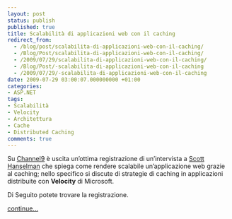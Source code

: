 ```yaml
---
layout: post
status: publish
published: true
title: Scalabilità di applicazioni web con il caching
redirect_from: 
  - /blog/post/scalabilita-di-applicazioni-web-con-il-caching/
  - /Blog/Post/scalabilita-di-applicazioni-web-con-il-caching/
  - /2009/07/29/scalabilita-di-applicazioni-web-con-il-caching/
  - /Blog/Post/-scalabilita-di-applicazioni-web-con-il-caching
  - /2009/07/29/-scalabilita-di-applicazioni-web-con-il-caching
date: 2009-07-29 03:00:07.000000000 +01:00
categories:
- ASP.NET
tags:
- Scalabilità
- Velocity
- Architettura
- Cache
- Distributed Caching
comments: true
---
```

<p>Su <a title="Channel9" href="http://channel9.msdn.com" rel="nofollow" target="_blank">Channel9</a> &egrave; uscita un&rsquo;ottima registrazione di un&rsquo;intervista a <a title="Scott Hanselman" href="http://www.hanselman.com/blog/" rel="nofollow" target="_blank">Scott Hanselman</a> che spiega come rendere scalabile un&rsquo;applicazione web grazie al caching; nello specifico si discute di strategie di caching in applicazioni distribuite con <strong>Velocity</strong> di Microsoft.</p>
<p>Di Seguito potete trovare la registrazione.</p>
<p><a class="more" href="http://imperugo.tostring.it/blog/post/scalabilita-di-applicazioni-web-con-il-caching/">continue...</a></p>
